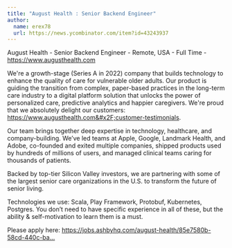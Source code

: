 ```yaml
---
title: "August Health : Senior Backend Engineer"
author:
  name: erex78
  url: https://news.ycombinator.com/item?id=43243937
---
```

August Health - Senior Backend Engineer - Remote, USA - Full Time - <a href="https:&#x2F;&#x2F;www.augusthealth.com" rel="nofollow">https:&#x2F;&#x2F;www.augusthealth.com</a>

We&#x27;re a growth-stage (Series A in 2022) company that builds technology to enhance the quality of care for vulnerable older adults. Our product is guiding the transition from complex, paper-based practices in the long-term care industry to a digital platform solution that unlocks the power of personalized care, predictive analytics and happier caregivers. We&#x27;re proud that we absolutely delight our customers: <a href="https:&#x2F;&#x2F;www.augusthealth.com&#x2F;customer-testimonials" rel="nofollow">https:&#x2F;&#x2F;www.augusthealth.com&#x2F;customer-testimonials</a>.

Our team brings together deep expertise in technology, healthcare, and company-building. We’ve led teams at Apple, Google, Landmark Health, and Adobe, co-founded and exited multiple companies, shipped products used by hundreds of millions of users, and managed clinical teams caring for thousands of patients.

Backed by top-tier Silicon Valley investors, we are partnering with some of the largest senior care organizations in the U.S. to transform the future of senior living.

Technologies we use: Scala, Play Framework, Protobuf, Kubernetes, Postgres. You don’t need to have specific experience in all of these, but the ability &amp; self-motivation to learn them is a must.

Please apply here: <a href="https:&#x2F;&#x2F;jobs.ashbyhq.com&#x2F;august-health&#x2F;85e7580b-58cd-440c-ba76-07e6c1d598f9" rel="nofollow">https:&#x2F;&#x2F;jobs.ashbyhq.com&#x2F;august-health&#x2F;85e7580b-58cd-440c-ba...</a>
<JobApplication />
